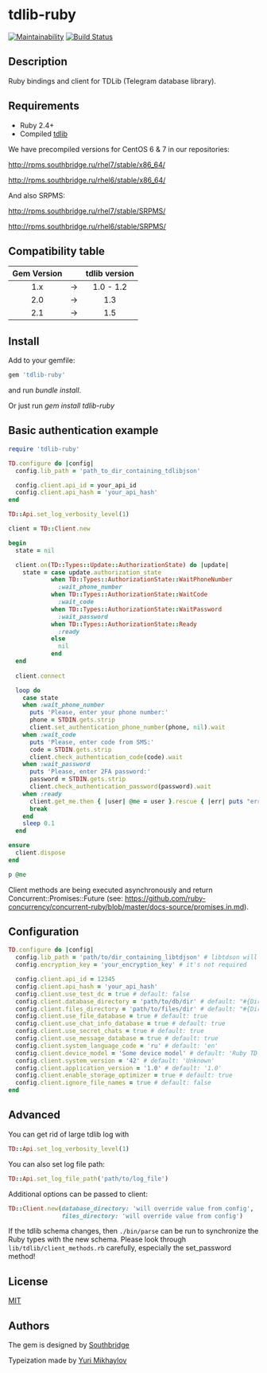 # tdlib-ruby

[![Maintainability](https://api.codeclimate.com/v1/badges/9362ca2682b7edbae205/maintainability)](https://codeclimate.com/github/centosadmin/tdlib-ruby/maintainability) [![Build Status](https://travis-ci.org/centosadmin/tdlib-ruby.svg?branch=master)](https://travis-ci.org/centosadmin/tdlib-ruby)

## Description

Ruby bindings and client for TDLib (Telegram database library).

## Requirements

* Ruby 2.4+
* Compiled [tdlib](https://github.com/tdlib/td)

We have precompiled versions for CentOS 6 & 7 in our repositories:

http://rpms.southbridge.ru/rhel7/stable/x86_64/

http://rpms.southbridge.ru/rhel6/stable/x86_64/

And also SRPMS:

http://rpms.southbridge.ru/rhel7/stable/SRPMS/

http://rpms.southbridge.ru/rhel6/stable/SRPMS/

## Compatibility table

| Gem Version   |   | tdlib version |
|:-------------:|:-:| :-----------: |
| 1.x           | → | 1.0 - 1.2     |
| 2.0           | → | 1.3           |
| 2.1           | → | 1.5           |

## Install

Add to your gemfile:

```ruby
gem 'tdlib-ruby'
```
and run *bundle install*.


Or just run *gem install tdlib-ruby*

## Basic authentication example

```ruby
require 'tdlib-ruby'

TD.configure do |config|
  config.lib_path = 'path_to_dir_containing_tdlibjson'

  config.client.api_id = your_api_id
  config.client.api_hash = 'your_api_hash'
end

TD::Api.set_log_verbosity_level(1)

client = TD::Client.new

begin
  state = nil

  client.on(TD::Types::Update::AuthorizationState) do |update|
    state = case update.authorization_state
            when TD::Types::AuthorizationState::WaitPhoneNumber
              :wait_phone_number
            when TD::Types::AuthorizationState::WaitCode
              :wait_code
            when TD::Types::AuthorizationState::WaitPassword
              :wait_password
            when TD::Types::AuthorizationState::Ready
              :ready
            else
              nil
            end
  end
  
  client.connect

  loop do
    case state
    when :wait_phone_number
      puts 'Please, enter your phone number:'
      phone = STDIN.gets.strip
      client.set_authentication_phone_number(phone, nil).wait
    when :wait_code
      puts 'Please, enter code from SMS:'
      code = STDIN.gets.strip
      client.check_authentication_code(code).wait
    when :wait_password
      puts 'Please, enter 2FA password:'
      password = STDIN.gets.strip
      client.check_authentication_password(password).wait
    when :ready
      client.get_me.then { |user| @me = user }.rescue { |err| puts "error: #{err}" }.wait
      break
    end
    sleep 0.1
  end

ensure
  client.dispose
end

p @me
```

Client methods are being executed asynchronously and return Concurrent::Promises::Future (see: https://github.com/ruby-concurrency/concurrent-ruby/blob/master/docs-source/promises.in.md).

## Configuration

```ruby
TD.configure do |config|
  config.lib_path = 'path/to/dir_containing_libtdjson' # libtdson will be searched in this directory (*.so, *.dylib, *.dll are valid extensions). For Rails projects, if not set, will be considered as project_root_path/vendor. If not set and file doesn't exist in vendor, it will try to find lib by ldconfig (only on Linux).
  config.encryption_key = 'your_encryption_key' # it's not required

  config.client.api_id = 12345
  config.client.api_hash = 'your_api_hash'
  config.client.use_test_dc = true # default: false
  config.client.database_directory = 'path/to/db/dir' # default: "#{Dir.home}/.tdlib-ruby/db"
  config.client.files_directory = 'path/to/files/dir' # default: "#{Dir.home}/.tdlib-ruby/files"
  config.client.use_file_database = true # default: true
  config.client.use_chat_info_database = true # default: true
  config.client.use_secret_chats = true # default: true
  config.client.use_message_database = true # default: true
  config.client.system_language_code = 'ru' # default: 'en'
  config.client.device_model = 'Some device model' # default: 'Ruby TD client'
  config.client.system_version = '42' # default: 'Unknown'
  config.client.application_version = '1.0' # default: '1.0'
  config.client.enable_storage_optimizer = true # default: true
  config.client.ignore_file_names = true # default: false
end
```

## Advanced

You can get rid of large tdlib log with

```ruby
TD::Api.set_log_verbosity_level(1)
```

You can also set log file path:

```ruby
TD::Api.set_log_file_path('path/to/log_file')
```

Additional options can be passed to client:

```ruby
TD::Client.new(database_directory: 'will override value from config',
               files_directory: 'will override value from config')
```

If the tdlib schema changes, then `./bin/parse` can be run to
synchronize the Ruby types with the new schema. Please look through
`lib/tdlib/client_methods.rb` carefully, especially the set_password
method!


## License

[MIT](https://github.com/centosadmin/tdlib-ruby/blob/master/LICENSE.txt)

## Authors

The gem is designed by [Southbridge](https://southbridge.io)

Typeization made by [Yuri Mikhaylov](https://github.com/yurijmi) 
